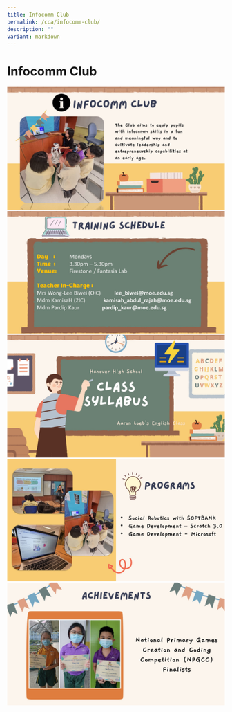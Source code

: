 ```yaml
---
title: Infocomm Club
permalink: /cca/infocomm-club/
description: ""
variant: markdown
---
```

# Infocomm Club

![](/images/CCAs/InfoCommClub/2024_InfoComm_Slide1.JPG)
![](/images/CCAs/InfoCommClub/2024_InfoComm_Slide2.JPG)
![](/images/CCAs/InfoCommClub/2024_InfoComm_Slide3.JPG)
![](/images/CCAs/InfoCommClub/2024_InfoComm_Slide4.JPG)
![](/images/CCAs/InfoCommClub/2024_InfoComm_Slide5.JPG)